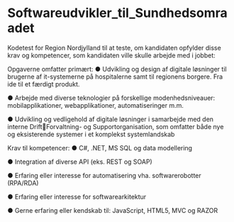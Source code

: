 # Softwareudvikler_til_Sundhedsomraadet
Kodetest for Region Nordjylland til at teste, om kandidaten opfylder disse krav og kompetencer, som kandidaten ville skulle arbejde med i jobbet:

Opgaverne omfatter primært:
● Udvikling og design af digitale løsninger til brugerne af it-systemerne på hospitalerne samt til regionens borgere. Fra ide til et færdigt produkt.

● Arbejde med diverse teknologier på forskellige modenhedsniveauer: mobilapplikationer, webapplikationer, automatiseringer m.m.

● Udvikling og vedligehold af digitale løsninger i samarbejde med den interne DriftForvaltning- og Supportorganisation, som omfatter både nye og eksisterende systemer i et komplekst systemlandskab


Krav til kompetencer:
● C#, .NET, MS SQL og data modellering

● Integration af diverse API (eks. REST og SOAP)

● Erfaring eller interesse for automatisering vha. softwarerobotter (RPA/RDA)

● Erfaring eller interesse for softwarearkitektur

● Gerne erfaring eller kendskab til: JavaScript, HTML5, MVC og RAZOR
